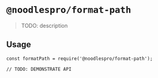 # `@noodlespro/format-path`

> TODO: description

## Usage

```
const formatPath = require('@noodlespro/format-path');

// TODO: DEMONSTRATE API
```
